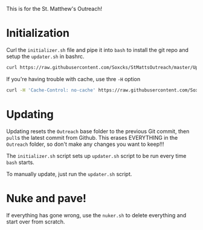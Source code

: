 This is for the St. Matthew's Outreach!

# Initialization

Curl the `initializer.sh` file and pipe it into `bash` to install the git repo and setup the `updater.sh` in bashrc.

```bash
curl https://raw.githubusercontent.com/Soxcks/StMattsOutreach/master/Updater/initializer.sh | bash
```

If you're having trouble with cache, use thre `-H` option

```bash
curl -H 'Cache-Control: no-cache' https://raw.githubusercontent.com/Soxcks/StMattsOutreach/master/Updater/initializer.sh | bash
```

# Updating

Updating resets the `Outreach` base folder to the previous Git commit, then `pull`s the latest commit from Github. This erases EVERYTHING in the `Outreach` folder, so don't make any changes you want to keep!!!

The `initializer.sh` script sets up `updater.sh` script to be run every time `bash` starts.

To manually update, just run the `updater.sh` script.

# Nuke and pave!

If everything has gone wrong, use the `nuker.sh` to delete everything and start over from scratch.
